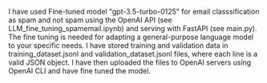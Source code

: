 I have used Fine-tuned model "gpt-3.5-turbo-0125" for email classsification as spam and not spam using the OpenAI API (see LLM_fine_tuning_spamemail.ipynb) and serving with
FastAPI (see main.py). The fine tuning is needed for adapting a general-purpose language model to your specific needs.
I have stored training and validation data in training_dataset.jsonl and validation_dataset.jsonl files, where each line is a valid JSON object.
I have then uploaded the files to OpenAI servers using OpenAI CLI and have fine tuned the model.
